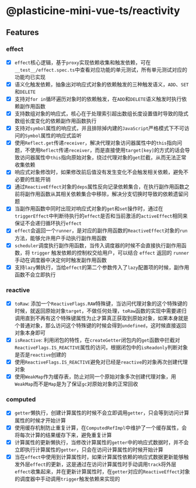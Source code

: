 # @plasticine-mini-vue-ts/reactivity

## Features

### effect

- [x] `effect`核心逻辑，基于`proxy`实现依赖收集和触发依赖，可在`__test__/effect.spec.ts`中查看对应功能的单元测试，所有单元测试对应的功能均已实现
- [x] 语义化触发依赖，抽象出对响应式对象的依赖触发的三种触发语义，`ADD`、`SET`和`DELETE`
- [x] 支持对`for in`循环遍历对象时的依赖触发，在`ADD`和`DELETE`语义触发时执行依赖副作用函数
- [x] 支持数组对象的响应式，核心在于处理索引超出数组长度设置值时导致的隐式数组长度变化的依赖副作用函数执行
- [x] 支持对`symbol`属性的响应式，并且排除掉内建的`JavaScript`严格模式下不可访问的`Symbol`属性的响应式监听
- [x] 使用`Reflect.get`传递`receiver`，解决代理对象访问器属性中的`this`指向问题，不使用`Reflect`传递`receiver`，而是直接使用`target[key]`的方式的话会导致访问器属性中`this`指向原始对象，绕过代理对象的`get`拦截，从而无法正常收集依赖
- [x] 响应式对象修改时，如果修改前后值没有发生变化不会触发相关依赖，避免不必要的性能开销
- [x] 通过`ReactiveEffect`对象的`deps`属性反向记录依赖集合，在执行副作用函数之前将副作用函数从其相关依赖集合中移除，解决分支切换时导致的依赖遗留问题
- [x] 当副作用函数中同时出现对响应式对象的`get`和`set`操作时，通过在`triggerEffect`中判断待执行的`effect`是否和当前激活的`activeEffect`相同来保证不会递归循环执行`effect`
- [x] `effect`会返回一个`runner`，是对应的副作用函数的`ReactiveEffect`对象的`run`方法，能够允许用户手动执行副作用函数
- [x] `scheduler`调度执行副作用函数，当传入调度器的时候不会直接执行副作用函数，将 `trigger` 触发依赖的控制权交给用户，可以结合 `effect` 返回的 `runner` 手动在调度器中决定何时触发副作用函数
- [x] 支持`lazy`懒执行，当给`effect`的第二个参数传入了`lazy`配置项的时候，副作用函数不会立即执行

### reactive

- [x] `toRaw`: 添加一个`ReactiveFlags.RAW`特殊键，当访问代理对象的这个特殊键的时候，就返回原始对象`target`，不做任何处理，`toRaw`函数的实现中需要递归调用直到不再有这个特殊键属性为止才算真正获取到原始对象，如果本身就是个普通对象，那么访问这个特殊键的时候会得到`undefined`，这时候直接返回对象本身即可
- [x] `isReactive`: 利用闭包的特性，在`createGetter`闭包内的`get`函数中拦截对`ReactiveFlags.IS_REACTIVE`属性的访问，根据闭包中的`isReadonly`判断对象是否是`reactive`创建的
- [x] 使用`ReactiveFlags.IS_REACTIVE`避免对已经是`reactive`的对象再次创建代理对象
- [x] 使用`WeakMap`作为缓存表，防止对同一个原始对象多次创建代理对象，用`WeakMap`而不是`Map`是为了保证`gc`对原始对象的正常回收

### computed

- [x] `getter`懒执行，创建计算属性的时候不会立即调用`getter`，只会等到访问计算属性的时候才开始计算
- [x] 使用缓存机制防止重复计算，在`ComputedRefImpl`中维护了一个缓存属性，会将每次计算的结果缓存下来，避免重复计算
- [x] 计算属性的更新懒执行，当修改计算属性的`getter`中的响应式数据时，并不会立即执行计算属性的`getter`，只会在访问计算属性的时候开始计算
- [x] 当在`effect`中使用到计算属性时，如果计算属性依赖的响应式数据更新能够触发外层`effect`的更新，这是通过在访问计算属性时手动调用`track`将外层`effect`收集起来，并在更新计算属性时，在`getter`对应的`ReactiveEffect`对象的调度器中手动调用`trigger`触发依赖来实现的
